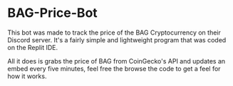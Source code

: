 # BAG-Price-Bot
This bot was made to track the price of the BAG Cryptocurrency on their Discord server. It's a fairly simple and lightweight program that was coded on the Replit IDE.

All it does is grabs the price of BAG from CoinGecko's API and updates an embed every five minutes, feel free the browse the code to get a feel for how it works.
